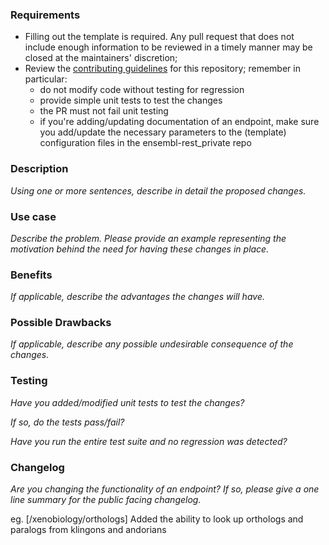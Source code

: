 ### Requirements

- Filling out the template is required. Any pull request that does not include enough information to be reviewed in a timely manner may be closed at the maintainers' discretion;
- Review the [contributing guidelines](https://github.com/Ensembl/ensembl/blob/master/CONTRIBUTING.md#why-could-my-pull-request-be-rejected) for this repository; remember in particular:
    - do not modify code without testing for regression
    - provide simple unit tests to test the changes
    - the PR must not fail unit testing
    - if you're adding/updating documentation of an endpoint, make sure you add/update the necessary parameters to the (template) configuration files in the ensembl-rest_private repo

### Description

_Using one or more sentences, describe in detail the proposed changes._

### Use case

_Describe the problem. Please provide an example representing the motivation behind the need for having these changes in place._

### Benefits

_If applicable, describe the advantages the changes will have._

### Possible Drawbacks

_If applicable, describe any possible undesirable consequence of the changes._

### Testing

_Have you added/modified unit tests to test the changes?_

_If so, do the tests pass/fail?_

_Have you run the entire test suite and no regression was detected?_

### Changelog

_Are you changing the functionality of an endpoint? If so, please give a one line summary for the public facing changelog._

eg. [/xenobiology/orthologs] Added the ability to look up orthologs and paralogs from klingons and andorians
